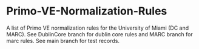 # Primo-VE-Normalization-Rules
A list of Primo VE normalization rules for the University of Miami (DC and MARC).
See DublinCore branch for dublin core rules and MARC branch for marc rules.
See main branch for test records.
